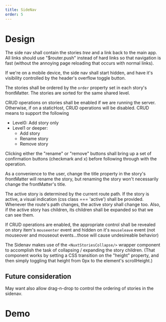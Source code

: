 ```yaml
---
title: SideNav
order: 5
---
```


# Design

The side nav shall contain the stories *tree* and a link back to the main app. All links should use "$router.push" instead of hard links so that navigation is fast (without the annoying page reloading that occurs with normal links).

If we're on a mobile device, the side nav shall start hidden, and have it's visibility controlled by the header's overflow toggle button. 

The stories shall be ordered by the `order` property set in each story's frontMatter. The stories are sorted for the same shared level.

CRUD operations on stories shall be enabled if we are running the server. Otherwise, if on a staticHost, CRUD operations will be disabled. CRUD means to support the following

- Level0: Add story only
- Level1 or deeper: 
  - Add story
  - Rename story
  - Remove story

Clicking either the "rename" or "remove" buttons shall bring up a set of confirmation buttons (checkmark and x) before following through with the operation.

As a convenience to the user, change the title property in the story's frontMatter will rename the story, but renaming the story won't necessarily change the frontMatter's title.

The active story is determined by the current route path. If the story is active, a visual indication (css class === 'active') shall be provided. Whenever the route's path changes, the active story shall change too. Also, if the active story has children, its children shall be expanded so that we can see them.

If CRUD operations are enabled, the appropriate control shall be revealed on story item's `mouseenter` event and hidden on it's `mouseleave` event (not mouseover and mouseout events...those will cause undesireable behavior)

The Sidenav makes use of the `<NuxtStoriesCollapse/>` wrapper component to accomplish the task of collapsing / expanding the story children. (That component works by setting a CSS transition on the "height" property, and then simply toggling that height from 0px to the element's scrollHeight.)

## Future consideration

May want also allow drag-n-drop to control the ordering of stories in the sidenav.

# Demo

<NuxtStoriesSideNav />